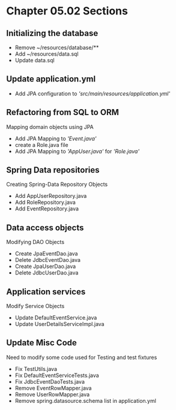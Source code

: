 # Chapter 05.02 Sections

## Initializing the database

* Remove ~/resources/database/**
* Add ~/resources/data.sql
* Update data.sql

## Update application.yml


* Add JPA configuration to *'src/main/resources/application.yml'*

## Refactoring from SQL to ORM

Mapping domain objects using JPA

* Add JPA Mapping to *'Event.java'*
* create a Role.java file
* Add JPA Mapping to *'AppUser.java'* for *'Role.java'*

## Spring Data repositories
Creating Spring-Data Repository Objects

* Add AppUserRepository.java
* Add RoleRepository.java
* Add EventRepository.java

## Data access objects
Modifying DAO Objects

* Create JpaEventDao.java
* Delete JdbcEventDao.java
* Create JpaUserDao.java
* Delete JdbcUserDao.java

## Application services
Modify Service Objects

* Update DefaultEventService.java
* Update UserDetailsServiceImpl.java

## Update Misc Code
Need to modify some code used for Testing and test fixtures

* Fix TestUtils.java
* Fix DefaultEventServiceTests.java
* Fix JdbcEventDaoTests.java
* Remove EventRowMapper.java
* Remove UserRowMapper.java
* Remove spring.datasource.schema list in application.yml





